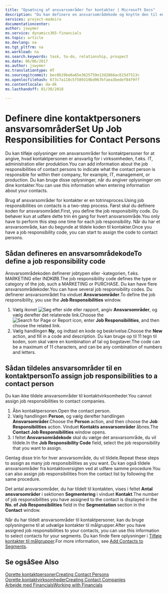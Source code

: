 ```yaml
---
title: "Opsætning af ansvarsområder for kontakter | Microsoft Docs"
description: "Du kan definere en ansvarsområdekode og knytte den til en kontakt for at angive de opgaver, som kontaktpersonen er ansvarlig for i virksomheden, f.eks. IT eller produktion."
services: project-madeira
documentationcenter: 
author: jswymer
ms.service: dynamics365-financials
ms.topic: article
ms.devlang: na
ms.tgt_pltfrm: na
ms.workload: na
ms.search.keywords: task, to-do, relationship, prospect
ms.date: 06/06/2017
ms.author: jswymer
ms.translationtype: HT
ms.sourcegitcommit: bec0619be0a65e3625759e13d2866ac615d7513c
ms.openlocfilehash: 673c7a118c5f589319bd967bfaea3bedef84f9ff
ms.contentlocale: da-dk
ms.lasthandoff: 01/30/2018

---
```

# <a name="set-up-job-responsibilities-for-contact-persons"></a><span data-ttu-id="ec3ac-103">Definere dine kontaktpersoners ansvarsområder</span><span class="sxs-lookup"><span data-stu-id="ec3ac-103">Set Up Job Responsibilities for Contact Persons</span></span>
<span data-ttu-id="ec3ac-104">Du kan tilføje oplysninger om ansvarsområder for kontaktpersoner for at angive, hvad kontaktpersonen er ansvarlig for i virksomheden, f.eks. IT, administration eller produktion.</span><span class="sxs-lookup"><span data-stu-id="ec3ac-104">You can add information about the job responsibilities of contact persons to indicate what the contact person is responsible for within their company, for example, IT, management, or production.</span></span> <span data-ttu-id="ec3ac-105">Du kan bruge disse oplysninger, når du angiver oplysninger om dine kontakter.</span><span class="sxs-lookup"><span data-stu-id="ec3ac-105">You can use this information when entering information about your contacts.</span></span>

<span data-ttu-id="ec3ac-106">Brug af ansvarsområder for kontakter er en totrinsproces.</span><span class="sxs-lookup"><span data-stu-id="ec3ac-106">Using job responsibilities on contacts is a two-step process.</span></span> <span data-ttu-id="ec3ac-107">Først skal du definere koden for ansvarsområdet.</span><span class="sxs-lookup"><span data-stu-id="ec3ac-107">First, you define the job responsibility code.</span></span> <span data-ttu-id="ec3ac-108">Du behøver kun at udføre dette trin én gang for hvert ansvarsområde.</span><span class="sxs-lookup"><span data-stu-id="ec3ac-108">You only have to perform this step one time for each job responsibility.</span></span> <span data-ttu-id="ec3ac-109">Når du har et ansvarsområde, kan du begynde at tildele koden til kontakter.</span><span class="sxs-lookup"><span data-stu-id="ec3ac-109">Once you have a job responsibility code, you can start to assign the code to contact persons.</span></span>

## <a name="to-define-a-job-responsibility-code"></a><span data-ttu-id="ec3ac-110">Sådan defineres en ansvarsområdekode</span><span class="sxs-lookup"><span data-stu-id="ec3ac-110">To define a job responsibility code</span></span>
<span data-ttu-id="ec3ac-111">Ansvarsområdekoden definerer jobtypen eller -kategorien, f.eks. MARKETING eller INDKØB.</span><span class="sxs-lookup"><span data-stu-id="ec3ac-111">The job responsibility code defines the type or category of the job, such a MARKETING or PURCHASE.</span></span> <span data-ttu-id="ec3ac-112">Du kan have flere ansvarsområdekoder.</span><span class="sxs-lookup"><span data-stu-id="ec3ac-112">You can have several job responsibility codes.</span></span> <span data-ttu-id="ec3ac-113">Du definerer ansvarsområdet fra vinduet **Ansvarsområder**.</span><span class="sxs-lookup"><span data-stu-id="ec3ac-113">To define the job responsibility, you use the **Job Responsibilities** window.</span></span>

1. <span data-ttu-id="ec3ac-114">Vælg ikonet ![Søg efter side eller rapport](media/ui-search/search_small.png "Ikonet Søg efter side eller rapport"), angiv **Ansvarsområder**, og vælg derefter det relaterede link.</span><span class="sxs-lookup"><span data-stu-id="ec3ac-114">Choose the ![Search for Page or Report](media/ui-search/search_small.png "Search for Page or Report icon") icon, enter **Job Responsibilities**, and then choose the related link.</span></span>
2. <span data-ttu-id="ec3ac-115">Vælg handlingen **Ny**, og indtast en kode og beskrivelse.</span><span class="sxs-lookup"><span data-stu-id="ec3ac-115">Choose the **New** action, and fill in a code and description.</span></span> <span data-ttu-id="ec3ac-116">Du kan bruge op til 11 tegn til koden, som skal være en kombination af tal og bogstaver.</span><span class="sxs-lookup"><span data-stu-id="ec3ac-116">The code can be a maximum of 11 characters, and can be any combination of numbers and letters.</span></span>

## <a name="to-assign-job-responsibilities-to-a-contact-person"></a><span data-ttu-id="ec3ac-117">Sådan tildeles ansvarsområder til en kontaktperson</span><span class="sxs-lookup"><span data-stu-id="ec3ac-117">To assign job responsibilities to a contact person</span></span>
<span data-ttu-id="ec3ac-118">Du kan ikke tildele ansvarsområder til kontaktvirksomheder.</span><span class="sxs-lookup"><span data-stu-id="ec3ac-118">You cannot assign job responsibilities to contact companies.</span></span>

1. <span data-ttu-id="ec3ac-119">Åbn kontaktpersonen.</span><span class="sxs-lookup"><span data-stu-id="ec3ac-119">Open the contact person.</span></span>
2. <span data-ttu-id="ec3ac-120">Vælg handlingen **Person**, og vælg derefter handlingen **Ansvarsområder**.</span><span class="sxs-lookup"><span data-stu-id="ec3ac-120">Choose the **Person** action, and then choose the **Job Responsibilities** action.</span></span> <span data-ttu-id="ec3ac-121">Vinduet **Kontakts ansvarsområder** åbnes.</span><span class="sxs-lookup"><span data-stu-id="ec3ac-121">The **Contact Job Responsibilities** window opens.</span></span>
3. <span data-ttu-id="ec3ac-122">I feltet **Ansvarsområdekode** skal du vælge det ansvarsområde, du vil tildele.</span><span class="sxs-lookup"><span data-stu-id="ec3ac-122">In the **Job Responsibility Code** field, select the job responsibility that you want to assign.</span></span>

<span data-ttu-id="ec3ac-123">Gentag disse trin for hver ansvarsområde, du vil tildele.</span><span class="sxs-lookup"><span data-stu-id="ec3ac-123">Repeat these steps to assign as many job responsibilities as you want.</span></span> <span data-ttu-id="ec3ac-124">Du kan også tildele ansvarsområder fra kontaktoversigten ved at udføre samme procedure.</span><span class="sxs-lookup"><span data-stu-id="ec3ac-124">You can also assign job responsibilities from the contact list by following the same procedure.</span></span>

<span data-ttu-id="ec3ac-125">Det antal ansvarsområder, du har tildelt til kontakten, vises i feltet **Antal ansvarsområder** i sektionen **Segmentering** i vinduet **Kontakt**.</span><span class="sxs-lookup"><span data-stu-id="ec3ac-125">The number of job responsibilities you have assigned to the contact is displayed in the **No. of Job Responsibilities** field in the **Segmentation** section in the **Contact** window.</span></span>

<span data-ttu-id="ec3ac-126">Når du har tildelt ansvarsområder til kontaktpersoner, kan du bruge oplysningerne til at udvælge kontakter til målgrupper.</span><span class="sxs-lookup"><span data-stu-id="ec3ac-126">After you have assigned job responsibilities to your contacts, you can use this information to select contacts for your segments.</span></span> <span data-ttu-id="ec3ac-127">Du kan finde flere oplysninger i [Tilføje kontakter til målgrupper](marketing-add-contact-segment.md).</span><span class="sxs-lookup"><span data-stu-id="ec3ac-127">For more information, see [Add Contacts to Segments](marketing-add-contact-segment.md).</span></span>

## <a name="see-also"></a><span data-ttu-id="ec3ac-128">Se også</span><span class="sxs-lookup"><span data-stu-id="ec3ac-128">See Also</span></span>
[<span data-ttu-id="ec3ac-129">Oprette kontaktpersoner</span><span class="sxs-lookup"><span data-stu-id="ec3ac-129">Creating Contact Persons</span></span>](marketing-create-contact-persons.md)  
[<span data-ttu-id="ec3ac-130">Oprette kontaktvirksomheder</span><span class="sxs-lookup"><span data-stu-id="ec3ac-130">Creating Contact Companies</span></span>](marketing-create-contact-companies.md)  
[<span data-ttu-id="ec3ac-131">Arbejde med Financials</span><span class="sxs-lookup"><span data-stu-id="ec3ac-131">Working with Financials</span></span>](ui-work-product.md)

